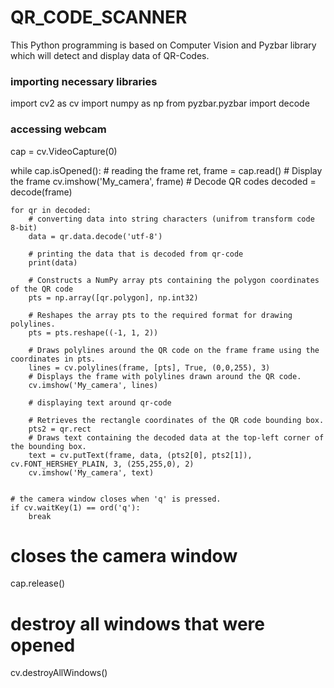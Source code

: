 # QR_CODE_SCANNER
This Python programming is based on Computer Vision and Pyzbar library which will detect and display data of QR-Codes.


### importing necessary libraries
import cv2 as cv
import numpy as np
from pyzbar.pyzbar import decode

### accessing webcam
cap = cv.VideoCapture(0)    

while cap.isOpened():
    # reading the frame
    ret, frame = cap.read()
    # Display the frame
    cv.imshow('My_camera', frame)
    # Decode QR codes
    decoded = decode(frame)
    
    for qr in decoded:
        # converting data into string characters (unifrom transform code 8-bit)
        data = qr.data.decode('utf-8')
        
        # printing the data that is decoded from qr-code
        print(data)
        
        # Constructs a NumPy array pts containing the polygon coordinates of the QR code
        pts = np.array([qr.polygon], np.int32)
        
        # Reshapes the array pts to the required format for drawing polylines.
        pts = pts.reshape((-1, 1, 2)) 
        
        # Draws polylines around the QR code on the frame frame using the coordinates in pts.
        lines = cv.polylines(frame, [pts], True, (0,0,255), 3)
        # Displays the frame with polylines drawn around the QR code.
        cv.imshow('My_camera', lines)
        
        # displaying text around qr-code
        
        # Retrieves the rectangle coordinates of the QR code bounding box.
        pts2 = qr.rect
        # Draws text containing the decoded data at the top-left corner of the bounding box.
        text = cv.putText(frame, data, (pts2[0], pts2[1]), cv.FONT_HERSHEY_PLAIN, 3, (255,255,0), 2)
        cv.imshow('My_camera', text)
        
        
    # the camera window closes when 'q' is pressed.    
    if cv.waitKey(1) == ord('q'):
        break
        
# closes the camera window
cap.release()
# destroy all windows that were opened
cv.destroyAllWindows()
